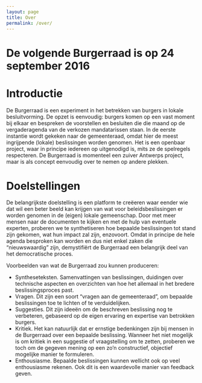 ```yaml
---
layout: page
title: Over
permalink: /over/
---
```

# De volgende Burgerraad is op 24 september 2016

# Introductie
De Burgerraad is een experiment in het betrekken van burgers in lokale besluitvorming. De opzet is eenvoudig: burgers komen op een vast moment bij elkaar en bespreken de voorstellen en besluiten die die maand op de vergaderagenda van de verkozen mandatarissen staan. In de eerste instantie wordt gekeken naar de gemeenteraad, omdat hier de meest ingrijpende (lokale) beslissingen worden genomen. Het is een openbaar project, waar in principe iedereen op uitgenodigd is, mits ze de spelregels respecteren. De Burgerraad is momenteel een zuiver Antwerps project, maar is als concept eenvoudig over te nemen op andere plekken.

# Doelstellingen
De belangrijkste doelstelling is een platform te creëeren waar eender wie dat wil een beter beeld kan krijgen van wat voor beleidsbeslissingen er worden genomen in de (eigen) lokale gemeenschap. Door met meer mensen naar de documenten te kijken en met de hulp van eventuele experten, proberen we te synthetiseren hoe bepaalde beslissingen tot stand zijn gekomen, wat hun impact zal zijn, enzovoort. Omdat in principe de hele agenda besproken kan worden en dus niet enkel zaken die “nieuwswaardig” zijn, demystifiërt de Burgerraad een belangrijk deel van het democratische proces.

Voorbeelden van wat de Burgerraad zou kunnen produceren:

* Syntheseteksten. Samenvattingen van beslissingen, duidingen over technische aspecten
en overzichten van hoe het allemaal in het bredere beslissingsproces past.
* Vragen. Dit zijn een soort “vragen aan de gemeenteraad”, om bepaalde beslissingen
toe te lichten of te verduidelijken.
* Suggesties. Dit zijn ideeën om de beschreven beslissing nog te verbeteren, gebaseerd
op de eigen ervaring en expertise van betrokken burgers.
* Kritiek. Het kan natuurlijk dat er ernstige bedenkingen zijn bij mensen in de Burgerraad
over een bepaalde beslissing. Wanneer het niet mogelijk is om kritiek in een suggestie of vraagstelling om te zetten, proberen we toch om de gegeven mening op een zo’n constructief, objectief mogelijke manier te formuleren.
* Enthousiasme. Bepaalde beslissingen kunnen wellicht ook op veel enthousiasme rekenen. Ook dit is een waardevolle manier van feedback geven.

